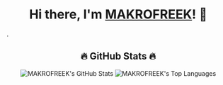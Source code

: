 <!-- README.md -->

<link rel="stylesheet" type="text/css" href="/styles.css" media="screen"/>

<!-- banner -->
<img src=""> 
<h1 align="center">Hi there, I'm <a href="https://github.com/MAKROFREEK">MAKROFREEK</a>! 👋</h1>

<!-- <p align="center">
    Welcome to my GitHub profile! I'm passionate about <strong>cybersecurity, networking & programming</strong>, and I'm always excited to work on new and interesting projects. 🚀
</p> -->

<p> . </p>
<h2 align="center">🔥 GitHub Stats 🔥</h2>

<p align="center">
    <img src="https://github-readme-stats.vercel.app/api?username=MAKROFREEK&show_icons=true&hide_title=true&count_private=true&include_all_commits=true&theme=dark" alt="MAKROFREEK's GitHub Stats" />
    <img src="https://github-readme-stats.vercel.app/api/top-langs/?username=MAKROFREEK&layout=compact&theme=dark" alt="MAKROFREEK's Top Languages" />
<!--     <img src="https://github-readme-streak-stats.herokuapp.com/?user=MAKROFREEK&theme=dark" alt="MAKROFREEK's Streak Stats" /> -->
</p>


